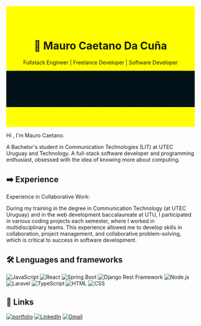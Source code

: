 <div align="center" style="background-color: yellow; padding: 50px 0;">
  <h1>🚀 Mauro Caetano Da Cuña</h1>
  <p>Fullstack Engineer | Freelance Developer | Software Developer</p>
  <img src="https://github.com/AnderMendoza/AnderMendoza/raw/main/assets/banner-header.gif">
</div>

Hi , I'm Mauro Caetano.

A Bachelor's student in Communication Technologies (LIT) at UTEC Uruguay and Technology. A full-stack software developer and programming enthusiast, obsessed with the idea of ​​knowing more about computing.


## ➡️  Experience

Experience in Collaborative Work:

During my training in the degree in Communication Technology (at UTEC Uruguay) and in the web development baccalaureate at UTU, I participated in various coding projects each semester, where I worked in multidisciplinary teams. This experience allowed me to develop skills in collaboration, project management, and collaborative problem-solving, which is critical to success in software development.

## 🛠 Lenguages and frameworks

<div>
  <img src="https://cdn.jsdelivr.net/gh/devicons/devicon/icons/javascript/javascript-original.svg" alt="JavaScript" width="30" height="30"/>

  <img src="https://cdn.jsdelivr.net/gh/devicons/devicon/icons/react/react-original.svg" alt="React" width="30" height="30"/>

  <img src="https://cdn.jsdelivr.net/gh/devicons/devicon/icons/spring/spring-original.svg" alt="Spring Boot" width="30" height="30"/>

  <img src="https://cdn.jsdelivr.net/gh/devicons/devicon/icons/django/django-plain.svg" alt="Django Rest Framework" width="30" height="30"/>

  <img src="https://cdn.jsdelivr.net/gh/devicons/devicon/icons/nodejs/nodejs-original.svg" alt="Node.js" width="30" height="30"/>

  <img src="https://cdn.jsdelivr.net/gh/devicons/devicon/icons/laravel/laravel-plain.svg" alt="Laravel" width="30" height="30"/>

  <img src="https://cdn.jsdelivr.net/gh/devicons/devicon/icons/typescript/typescript-original.svg" alt="TypeScript" width="30" height="30"/>

  <img src="https://cdn.jsdelivr.net/gh/devicons/devicon/icons/html5/html5-original.svg" alt="HTML" width="30" height="30"/>

  <img src="https://cdn.jsdelivr.net/gh/devicons/devicon/icons/css3/css3-original.svg" alt="CSS" width="30" height="30"/>
</div>


## 🔗 Links
[![portfolio](https://img.shields.io/badge/my_portfolio-000?style=for-the-badge&logo=ko-fi&logoColor=white)](https://katherineoelsner.com/)
[![LinkedIn](https://img.shields.io/badge/LinkedIn-0A66C2?style=for-the-badge&logo=linkedin&logoColor=white)](https://www.linkedin.com/in/tu-perfil/)
[![Gmail](https://img.shields.io/badge/Gmail-D14836?style=for-the-badge&logo=gmail&logoColor=white)](mailto:tuemail@gmail.com)
